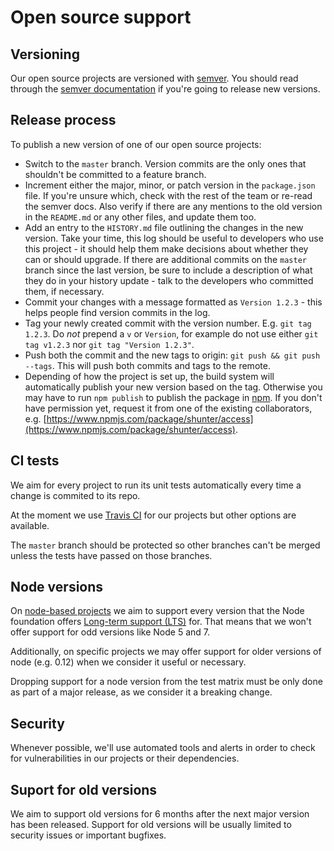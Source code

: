 # Open source support


## Versioning

Our open source projects are versioned with [semver](semver.md). You should read through the [semver documentation](http://semver.org) if you're going to release new versions.


## Release process

To publish a new version of one of our open source projects:

* Switch to the `master` branch. Version commits are the only ones that shouldn't be committed to a feature branch.
* Increment either the major, minor, or patch version in the `package.json` file. If you're unsure which, check with the rest of the team or re-read the semver docs. Also verify if there are any mentions to the old version in the `README.md` or any other files, and update them too.
* Add an entry to the `HISTORY.md` file outlining the changes in the new version. Take your time, this log should be useful to developers who use this project - it should help them make decisions about whether they can or should upgrade. If there are additional commits on the `master` branch since the last version, be sure to include a description of what they do in your history update - talk to the developers who committed them, if necessary.
* Commit your changes with a message formatted as `Version 1.2.3` - this helps people find version commits in the log.
* Tag your newly created commit with the version number. E.g. `git tag 1.2.3`. Do *not* prepend a `v` or `Version`, for example do not use either `git tag v1.2.3` nor `git tag "Version 1.2.3"`.
* Push both the commit and the new tags to origin: `git push && git push --tags`. This will push both commits and tags to the remote.
* Depending of how the project is set up, the build system will automatically publish your new version based on the tag. Otherwise you may have to run `npm publish` to publish the package in [npm](https://www.npmjs.com/). If you don't have permission yet, request it from one of the existing collaborators, e.g. [https://www.npmjs.com/package/shunter/access](https://www.npmjs.com/package/shunter/access).


## CI tests

We aim for every project to run its unit tests automatically every time a change is commited to its repo.

At the moment we use [Travis CI](https://travis-ci.org/springernature/) for our projects but other options are available.

The `master` branch should be protected so other branches can't be merged unless the tests have passed on those branches.


## Node versions

On [node-based projects](https://nodejs.org) we aim to support every version that the Node foundation offers [Long-term support (LTS)](https://github.com/nodejs/LTS) for. That means that we won't offer support for odd versions like Node 5 and 7.

Additionally, on specific projects we may offer support for older versions of node (e.g. 0.12) when we consider it useful or necessary.

Dropping support for a node version from the test matrix must be only done as part of a major release, as we consider it a breaking change.


## Security

Whenever possible, we'll use automated tools and alerts in order to check for vulnerabilities in our projects or their dependencies.


## Suport for old versions

We aim to support old versions for 6 months after the next major version has been released. Support for old versions will be usually limited to security issues or important bugfixes.

